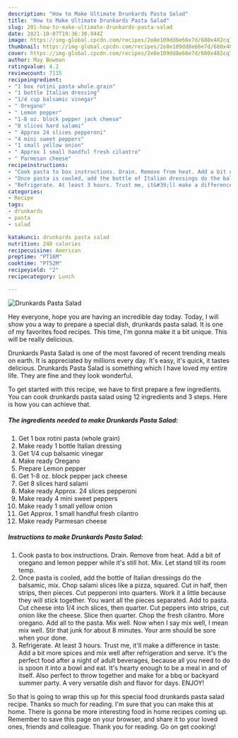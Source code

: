 ```yaml
---
description: "How to Make Ultimate Drunkards Pasta Salad"
title: "How to Make Ultimate Drunkards Pasta Salad"
slug: 201-how-to-make-ultimate-drunkards-pasta-salad
date: 2021-10-07T19:36:30.944Z
image: https://img-global.cpcdn.com/recipes/2e8e109dd8e66e7d/680x482cq70/drunkards-pasta-salad-recipe-main-photo.jpg
thumbnail: https://img-global.cpcdn.com/recipes/2e8e109dd8e66e7d/680x482cq70/drunkards-pasta-salad-recipe-main-photo.jpg
cover: https://img-global.cpcdn.com/recipes/2e8e109dd8e66e7d/680x482cq70/drunkards-pasta-salad-recipe-main-photo.jpg
author: May Bowman
ratingvalue: 4.2
reviewcount: 7115
recipeingredient:
- "1 box rotini pasta whole grain"
- "1 bottle Italian dressing"
- "1/4 cup balsamic vinegar"
- " Oregano"
- " Lemon pepper"
- "1-8 oz. block pepper jack cheese"
- "8 slices hard salami"
- " Approx 24 slices pepperoni"
- "4 mini sweet peppers"
- "1 small yellow onion"
- " Approx 1 small handful fresh cilantro"
- " Parmesan cheese"
recipeinstructions:
- "Cook pasta to box instructions. Drain. Remove from heat. Add a bit of oregano and lemon pepper while it&#39;s still hot. Mix. Let stand till its room temp."
- "Once pasta is cooled, add the bottle of Italian dressings do the balsamic, mix. Chop salami slices like a pizza, squared. Cut in half, then strips, then pieces. Cut pepperoni into quarters. Work it a little because they will stick together. You want all the pieces separated. Add to pasta. Cut cheese into 1/4 inch slices, then quarter. Cut peppers into strips, cut onion like the cheese. Slice then quarter. Chop the fresh cilantro. More oregano. Add all to the pasta. Mix well. Now when I say mix well, I mean mix well. Stir that junk for about 8 minutes. Your arm should be sore when your done."
- "Refrigerate. At least 3 hours. Trust me, it&#39;ll make a difference in taste. Add a bit more spices and mix well after refrigeration and serve. It&#39;s the perfect food after a night of adult beverages, because all you need to do is spoon it into a bowl and eat. It&#39;s hearty enough to be a meal in and of itself. Also perfect to throw together and make for a bbq or backyard summer party. A very versatile dish and flavor for days. ENJOY!"
categories:
- Recipe
tags:
- drunkards
- pasta
- salad

katakunci: drunkards pasta salad 
nutrition: 240 calories
recipecuisine: American
preptime: "PT16M"
cooktime: "PT52M"
recipeyield: "2"
recipecategory: Lunch

---
```



![Drunkards Pasta Salad](https://img-global.cpcdn.com/recipes/2e8e109dd8e66e7d/680x482cq70/drunkards-pasta-salad-recipe-main-photo.jpg)

Hey everyone, hope you are having an incredible day today. Today, I will show you a way to prepare a special dish, drunkards pasta salad. It is one of my favorites food recipes. This time, I'm gonna make it a bit unique. This will be really delicious.

Drunkards Pasta Salad is one of the most favored of recent trending meals on earth. It is appreciated by millions every day. It's easy, it's quick, it tastes delicious. Drunkards Pasta Salad is something which I have loved my entire life. They are fine and they look wonderful.




To get started with this recipe, we have to first prepare a few ingredients. You can cook drunkards pasta salad using 12 ingredients and 3 steps. Here is how you can achieve that.

<!--inarticleads1-->

##### The ingredients needed to make Drunkards Pasta Salad:

1. Get 1 box rotini pasta (whole grain)
1. Make ready 1 bottle Italian dressing
1. Get 1/4 cup balsamic vinegar
1. Make ready  Oregano
1. Prepare  Lemon pepper
1. Get 1-8 oz. block pepper jack cheese
1. Get 8 slices hard salami
1. Make ready  Approx. 24 slices pepperoni
1. Make ready 4 mini sweet peppers
1. Make ready 1 small yellow onion
1. Get  Approx. 1 small handful fresh cilantro
1. Make ready  Parmesan cheese




<!--inarticleads2-->

##### Instructions to make Drunkards Pasta Salad:

1. Cook pasta to box instructions. Drain. Remove from heat. Add a bit of oregano and lemon pepper while it&#39;s still hot. Mix. Let stand till its room temp.
1. Once pasta is cooled, add the bottle of Italian dressings do the balsamic, mix. Chop salami slices like a pizza, squared. Cut in half, then strips, then pieces. Cut pepperoni into quarters. Work it a little because they will stick together. You want all the pieces separated. Add to pasta. Cut cheese into 1/4 inch slices, then quarter. Cut peppers into strips, cut onion like the cheese. Slice then quarter. Chop the fresh cilantro. More oregano. Add all to the pasta. Mix well. Now when I say mix well, I mean mix well. Stir that junk for about 8 minutes. Your arm should be sore when your done.
1. Refrigerate. At least 3 hours. Trust me, it&#39;ll make a difference in taste. Add a bit more spices and mix well after refrigeration and serve. It&#39;s the perfect food after a night of adult beverages, because all you need to do is spoon it into a bowl and eat. It&#39;s hearty enough to be a meal in and of itself. Also perfect to throw together and make for a bbq or backyard summer party. A very versatile dish and flavor for days. ENJOY!




So that is going to wrap this up for this special food drunkards pasta salad recipe. Thanks so much for reading. I'm sure that you can make this at home. There is gonna be more interesting food in home recipes coming up. Remember to save this page on your browser, and share it to your loved ones, friends and colleague. Thank you for reading. Go on get cooking!
